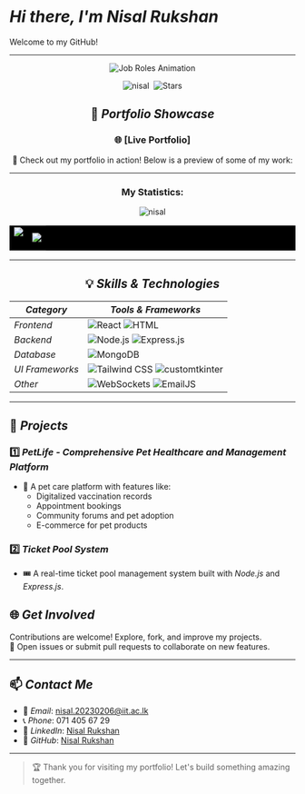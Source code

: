 ﻿# *Hi there, I'm Nisal Rukshan*

Welcome to my GitHub! 

---

<div align="center">

![Job Roles Animation](https://camo.githubusercontent.com/aa50b9ca64091b0bb52e076290030d94e41736bab544c3104acaf80b53be7715/68747470733a2f2f726561646d652d747970696e672d7376672e6865726f6b756170702e636f6d3f666f6e743d466972612b436f64652670617573653d3130303026636f6c6f723d3244394546302663656e7465723d74727565267643656e7465723d747275652677696474683d343335266c696e65733d4d4c2d446576656c6f7065723b46756c6c2b537461636b2b446576656c6f7065723b)



<p align="center">
    <img src="https://komarev.com/ghpvc/?username=nisal206&label=Profile%20Views&color=0e75b6&style=flat" alt="nisal" />&nbsp;
    <img alt="Stars" src="https://img.shields.io/github/stars/nisal206?style=flat-square&label=Stars&labelColor=343b41"/>
</p>

## 🎥 *Portfolio Showcase*

### 🌐 [Live Portfolio]

🚀 Check out my portfolio in action! Below is a preview of some of my work:

---

<h3 align="center">My Statistics:</h3>
 <img src="https://github-readme-activity-graph.vercel.app/graph?username=nisal206&bg_color=121112&color=f4f0f4&line=3ac1cb&point=1978d2&area=true&hide_border=true" alt="nisal" />
<p align="center">
<table align="center" style="background-color: black;">
<tr border="none">
<td width="50%" align="center">
  
  <img  align="center"  src="https://github-readme-stats.vercel.app/api?username=nisal206&show_icons=true&locale=en&theme=dark" />
  <br></br>
</td>
<td width="50%" align="center">

  <img  align="center"  src="https://github-readme-stats.vercel.app/api/top-langs?username=nisal206&show_icons=true&locale=en&layout=compact&theme=dark"/>
  
  </td>
</tr>
</table>

---

## 💡 *Skills & Technologies*

| *Category*      | *Tools & Frameworks*                                                                                                                                            |
| ----------------- | ----------------------------------------------------------------------------------------------------------------------------------------------------------------- |
| *Frontend*      | ![React](https://img.shields.io/badge/-React-61DAFB?logo=react&logoColor=white) ![HTML](https://img.shields.io/badge/-HTML-E34F26?logo=html5&logoColor=white)     |
| *Backend*       | ![Node.js](https://img.shields.io/badge/-Node.js-339933?logo=node.js&logoColor=white) ![Express.js](https://img.shields.io/badge/-Express.js-000000?logo=express) |
| *Database*      | ![MongoDB](https://img.shields.io/badge/-MongoDB-47A248?logo=mongodb&logoColor=white)                                                                             |
| *UI Frameworks* | ![Tailwind CSS](https://img.shields.io/badge/-Tailwind%20CSS-38B2AC?logo=tailwindcss) ![customtkinter](https://img.shields.io/badge/-CustomTkinter-lightblue)     |
| *Other*         | ![WebSockets](https://img.shields.io/badge/-WebSockets-yellow) ![EmailJS](https://img.shields.io/badge/-EmailJS-blue)                                             |

---

</div>

## 📂 *Projects*

### 1️⃣ *PetLife - Comprehensive Pet Healthcare and Management Platform*

- 🐾 A pet care platform with features like:
  - Digitalized vaccination records
  - Appointment bookings
  - Community forums and pet adoption
  - E-commerce for pet products

### 2️⃣ *Ticket Pool System*

- 🎟 A real-time ticket pool management system built with *Node.js* and *Express.js*.


## 🌐 *Get Involved*

Contributions are welcome! Explore, fork, and improve my projects.  
📢 Open issues or submit pull requests to collaborate on new features.

---

## 📫 *Contact Me*

- 📧 *Email*: [nisal.20230206@iit.ac.lk](mailto:udithavithanage358@gmail.com)
- 📞 *Phone*: 071 405 67 29
- 💼 *LinkedIn*: [Nisal Rukshan](https://www.linkedin.com/in/nisal-rukshan-4582402b3/)
- 🌟 *GitHub*: [Nisal Rukshan](https://github.com/nisal206)

---

> 🏆 Thank you for visiting my portfolio! Let's build something amazing together.

